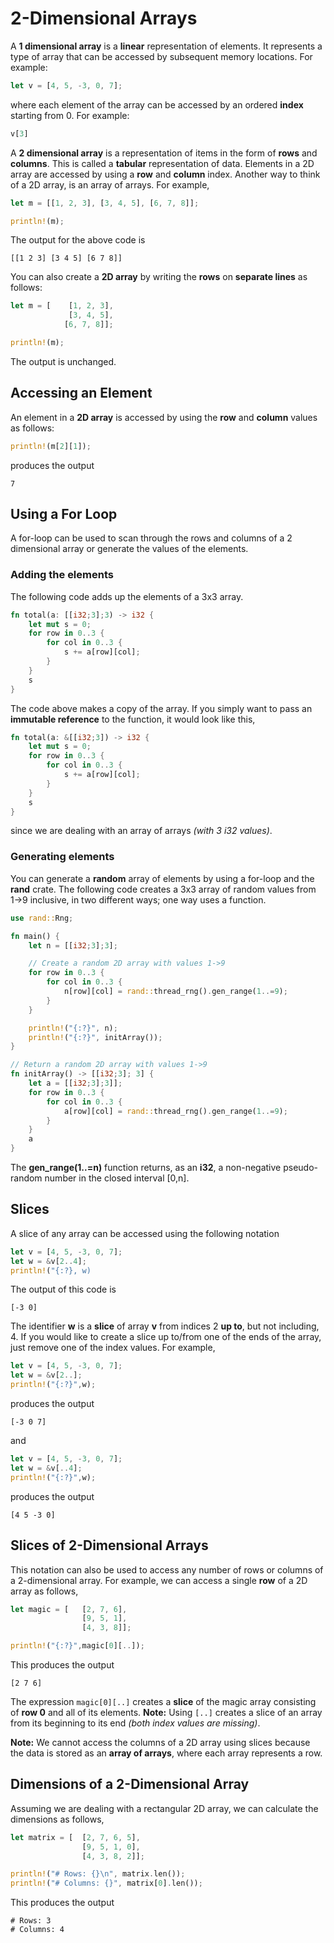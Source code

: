 # 2-Dimensional Arrays

A **1 dimensional array** is a **linear** representation of elements.  It represents a type of array that can be accessed by subsequent memory locations. For example:

```rust
let v = [4, 5, -3, 0, 7];
```
where each element of the array can be accessed by an ordered **index** starting from 0.  For example:

```rust
v[3]
```

A **2 dimensional array** is a representation of items in the form of **rows** and **columns**.  This is called a **tabular** representation of data.  Elements in a 2D array are accessed by using a **row** and **column** index.  Another way to think of a 2D array, is an array of arrays.  For example,

```rust
let m = [[1, 2, 3], [3, 4, 5], [6, 7, 8]];

println!(m);
```

The output for the above code is

```
[[1 2 3] [3 4 5] [6 7 8]]
```

You can also create a **2D array** by writing the **rows** on **separate lines** as follows:

```rust
let m = [    [1, 2, 3],
             [3, 4, 5],
            [6, 7, 8]];

println!(m);
```

The output is unchanged.

## Accessing an Element
An element in a **2D array** is accessed by using the **row** and **column** values as follows:

```rust
println!(m[2][1]);
```

produces the output

```
7
```

## Using a For Loop
A for-loop can be used to scan through the rows and columns of a 2 dimensional array or generate the values of the elements.

### Adding the elements

The following code adds up the elements of a 3x3 array.

```rust
fn total(a: [[i32;3];3) -> i32 {
	let mut s = 0;
	for row in 0..3 {
		for col in 0..3 {
			s += a[row][col];
		}
	}
	s
}
```

The code above makes a copy of the array.  If you simply want to pass an **immutable reference** to the function, it would look like this,

```rust
fn total(a: &[[i32;3]) -> i32 {
	let mut s = 0;
	for row in 0..3 {
		for col in 0..3 {
			s += a[row][col];
		}
	}
	s
}
```

since we are dealing with an array of arrays *(with 3 i32 values)*.

### Generating elements

You can generate a **random** array of elements by using a for-loop and the **rand** crate.  The following code creates a 3x3 array of random values from 1->9 inclusive, in two different ways; one way uses a function.

```rust
use rand::Rng;

fn main() {
	let n = [[i32;3];3];

	// Create a random 2D array with values 1->9
	for row in 0..3 {
		for col in 0..3 {
			n[row][col] = rand::thread_rng().gen_range(1..=9);
		}
	}

	println!("{:?}", n);
	println!("{:?}", initArray());
}

// Return a random 2D array with values 1->9
fn initArray() -> [[i32;3]; 3] {
	let a = [[i32;3];3]];
	for row in 0..3 {
		for col in 0..3 {
			a[row][col] = rand::thread_rng().gen_range(1..=9);
		}
	}
	a
}
```

The **gen_range(1..=n)** function returns, as an **i32**, a non-negative pseudo-random number in the closed interval [0,n].

## Slices

A slice of any array can be accessed using the following notation

```rust
let v = [4, 5, -3, 0, 7];
let w = &v[2..4];
println!("{:?}, w)
```

The output of this code is

```
[-3 0]
```

The identifier **w** is a **slice** of array **v** from indices 2 **up to**, but not including, 4.  If you would like to create a slice up to/from one of the ends of the array, just remove one of the index values.  For example, 

```rust
let v = [4, 5, -3, 0, 7];
let w = &v[2..];
println!("{:?}",w);
```

produces the output

```
[-3 0 7]
```

and

```rust
let v = [4, 5, -3, 0, 7];
let w = &v[..4];
println!("{:?}",w);
```

produces the output

```
[4 5 -3 0]
```

## Slices of 2-Dimensional Arrays

This notation can also be used to access any number of rows or columns of a 2-dimensional array.  For example, we can access a single **row** of a 2D array as follows,

```rust
let magic = [   [2, 7, 6],
                [9, 5, 1],
                [4, 3, 8]];

println!("{:?}",magic[0][..]);
```

This produces the output

```
[2 7 6]
```

The expression ```magic[0][..]``` creates a **slice** of the magic array consisting of **row 0** and all of its elements.  **Note:**  Using ```[..]``` creates a slice of an array from its beginning to its end _(both index values are missing)_.

**Note:**  We cannot access the columns of a 2D array using slices because the data is stored as an **array of arrays**, where each array represents a row.

## Dimensions of a 2-Dimensional Array

Assuming we are dealing with a rectangular 2D array, we can calculate the dimensions as follows,

```rust
let matrix = [  [2, 7, 6, 5],
                [9, 5, 1, 0],
                [4, 3, 8, 2]];

println!("# Rows: {}\n", matrix.len());
println!("# Columns: {}", matrix[0].len());
```

This produces the output

```
# Rows: 3
# Columns: 4
```
